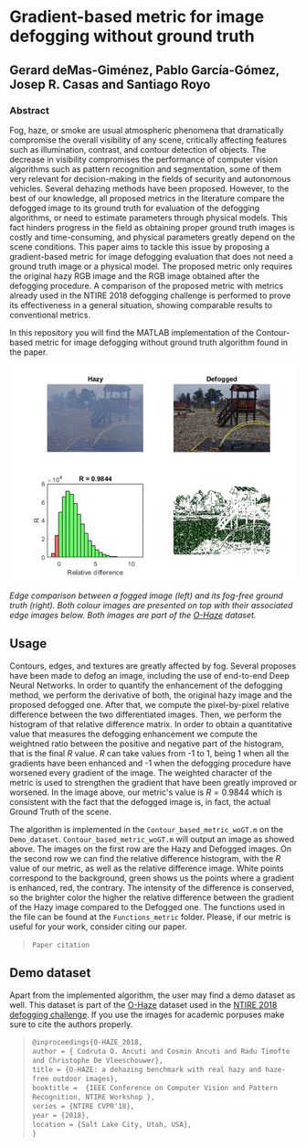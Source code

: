 # Gradient-based metric for image defogging without ground truth

## Gerard deMas-Giménez, Pablo García-Gómez, Josep R. Casas and Santiago Royo

### Abstract
Fog, haze, or smoke are usual atmospheric phenomena that dramatically compromise the overall visibility of any scene, critically affecting features such as illumination, contrast, and contour detection of objects. The decrease in visibility compromises the performance of computer vision algorithms such as pattern recognition and segmentation, some of them very relevant for decision-making in the fields of security and autonomous vehicles. Several dehazing methods have been proposed. However, to the best of our knowledge, all proposed metrics in the literature compare the defogged image to its ground truth for evaluation of the defogging algorithms,  or need to estimate parameters through physical models. This fact hinders progress in the field as obtaining proper ground truth images is costly and time-consuming, and physical parameters greatly depend on the scene conditions. This paper aims to tackle this issue by proposing a gradient-based metric for image defogging evaluation that does not need a ground truth image or a physical model. The proposed metric only requires the original hazy RGB image and the RGB image obtained after the defogging procedure. A comparison of the proposed metric with metrics already used in the NTIRE 2018 defogging challenge is performed to prove its effectiveness in a general situation, showing comparable results to conventional metrics.

In this repository you will find the MATLAB implementation of the Contour-based metric for image defogging without ground truth algorithm found in the paper.

![Example](/Images/Example.png)

*Edge comparison between a fogged image (left) and its fog-free ground truth (right). Both colour images are presented on top with their associated edge images below. Both images are part of the [O-Haze](https://data.vision.ee.ethz.ch/cvl/ntire18//o-haze/) dataset.*

## Usage
Contours, edges, and textures are greatly affected by fog. Several proposes have been made to defog an image, including the use of end-to-end Deep Neural Networks. In order to quantify the enhancement of the defogging method, we perform the derivative of both, the original hazy image and the proposed defogged one. After that, we compute the pixel-by-pixel relative difference between the two differentiated images. Then, we perform the histogram of that relative difference matrix. In order to obtain a quantitative value that measures the defogging enhancement we compute the weightned ratio between the positive and negative part of the histogram, that is the final $R$ value. $R$ can take values from -1 to 1, being 1 when all the gradients have been enhanced and -1 when the defogging procedure have worsened every gradient of the image. The weighted character of the metric is used to strengthen the gradient that have been greatly improved or worsened. In the image above, our metric's value is $R=0.9844$ which is consistent with the fact that the defogged image is, in fact, the actual Ground Truth of the scene.

The algorithm is implemented in the `Contour_based_metric_woGT.m` on the `Demo_dataset`. `Contour_based_metric_woGT.m` will output an image as showed above. The images on the first row are the Hazy and Defogged images. On the second row we can find the relative difference histogram, with the $R$ value of our metric, as well as the relative difference image. White points correspond to the background, green shows us the points where a gradient is enhanced, red, the contrary. The intensity of the difference is conserved, so the brighter color the higher the relative difference between the gradient of the Hazy image compared to the Defogged one. The functions used in the file can be found at the `Functions_metric` folder. Please, if our metric is useful for your work, consider citing our paper.

>`Paper citation`

## Demo dataset
Apart from the implemented algorithm, the user may find a demo dataset as well. This dataset is part of the [O-Haze](https://data.vision.ee.ethz.ch/cvl/ntire18//o-haze/) dataset used in the [NTIRE 2018 defogging challenge](https://people.ee.ethz.ch/~timofter/publications/NTIRE2018_Dehazing_report_CVPRW-2018.pdf). If you use the images for academic porpuses make sure to cite the authors properly.

>```
>@inproceedings{O-HAZE_2018,
>author = { Codruta O. Ancuti and Cosmin Ancuti and Radu Timofte and Christophe De Vleeschouwer},
>title = {O-HAZE: a dehazing benchmark with real hazy and haze-free outdoor images},
>booktitle =  {IEEE Conference on Computer Vision and Pattern Recognition, NTIRE Workshop },
>series = {NTIRE CVPR'18},
>year = {2018},
>location = {Salt Lake City, Utah, USA},
>}
>```
